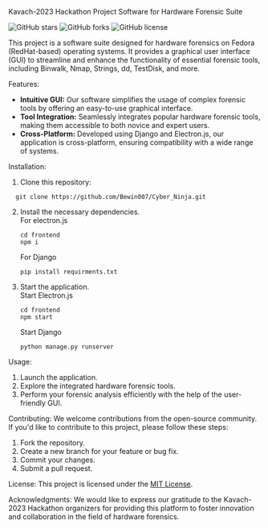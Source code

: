 Kavach-2023 Hackathon Project
Software for Hardware Forensic Suite

![GitHub stars](https://img.shields.io/github/stars/YourUsername/YourRepo)
![GitHub forks](https://img.shields.io/github/forks/YourUsername/YourRepo)
![GitHub license](https://img.shields.io/github/license/YourUsername/YourRepo)

This project is a software suite designed for hardware forensics on Fedora (RedHat-based) operating systems. It provides a graphical user interface (GUI) to streamline and enhance the functionality of essential forensic tools, including Binwalk, Nmap, Strings, dd, TestDisk, and more.

Features:
- **Intuitive GUI:** Our software simplifies the usage of complex forensic tools by offering an easy-to-use graphical interface.
- **Tool Integration:** Seamlessly integrates popular hardware forensic tools, making them accessible to both novice and expert users.
- **Cross-Platform:** Developed using Django and Electron.js, our application is cross-platform, ensuring compatibility with a wide range of systems.

Installation:
1. Clone this repository:
```
  git clone https://github.com/Bewin007/Cyber_Ninja.git
```

2. Install the necessary dependencies.<br>
   For electron.js
   ```
   cd frontend
   npm i
   ```
   For Django
   ```
   pip install requirments.txt
   ```
     
4. Start the application.
   <br>
   Start Electron.js
   ```
   cd frontend
   npm start
   ```
   Start Django
   ```cd backend
   python manage.py runserver
   ```
    

Usage:
1. Launch the application.
2. Explore the integrated hardware forensic tools.
3. Perform your forensic analysis efficiently with the help of the user-friendly GUI.

Contributing:
We welcome contributions from the open-source community. If you'd like to contribute to this project, please follow these steps:
1. Fork the repository.
2. Create a new branch for your feature or bug fix.
3. Commit your changes.
4. Submit a pull request.

License:
This project is licensed under the [MIT License](LICENSE).

Acknowledgments:
We would like to express our gratitude to the Kavach-2023 Hackathon organizers for providing this platform to foster innovation and collaboration in the field of hardware forensics.
